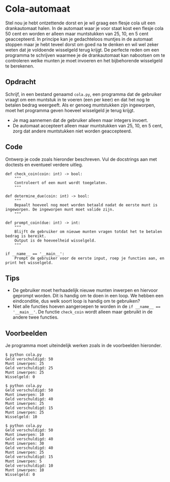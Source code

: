 # Cola-automaat

Stel nou je hebt ontzettende dorst en je wil graag een flesje cola uit een drankautomaat halen.
In de automaat waar je voor staat kost een flesje cola 50 cent en worden er alleen maar muntstukken van 25, 10, en 5 cent geaccepteerd.
In principe kan je gedachteloos muntjes in de automaat stoppen maar je hebt teveel dorst om goed na te denken en wil wel zeker weten dat je voldoende wisselgeld terug krijgt.
De perfecte reden om een programma te schrijven waarmee je de drankautomaat kan nabootsen om te controleren welke munten je moet invoeren en het bijbehorende wisselgeld te berekenen.

## Opdracht

Schrijf, in een bestand genaamd `cola.py`, een programma dat de gebruiker vraagt om een muntstuk in te voeren (een per keer) en dat het nog te betalen bedrag weergeeft.
Als er genoeg muntstukken zijn ingeworpen, moet het programma geven hoeveel wisselgeld je terug krijgt.

* Je mag aannemen dat de gebruiker alleen maar integers invoert.
* De automaat accepteert alleen maar muntstukken van 25, 10, en 5 cent, zorg dat andere muntstukken niet worden geaccepteerd.


## Code

Ontwerp je code zoals hieronder beschreven. Vul de docstrings aan met doctests en eventueel verdere uitleg.


    def check_coin(coin: int) -> bool:
        """
        Controleert of een munt wordt toegelaten.
        """

    def determine_due(coin: int) -> bool:
        """
        Bepaalt hoeveel nog moet worden betaald nadat de eerste munt is ingeworpen. De ingeworpen munt moet valide zijn.
        """

    def prompt_coin(due: int) -> int:
        """
        Blijft de gebruiker om nieuwe munten vragen totdat het te betalen bedrag is bereikt.
        Output is de hoeveelheid wisselgeld.
        """

    if __name__ == '__main__':
        Prompt de gebruiker voor de eerste input, roep je functies aan, en print het wisselgeld.

## Tips

* De gebruiker moet herhaadelijk nieuwe munten inwerpen en hiervoor geprompt worden. Dit is handig om te doen in een loop. We hebben een eindconditie, dus welk soort loop is handig om te gebruiken?
* Niet alle functies hoeven aangeroepen te worden in de `if __name__ == '__main__'`. De functie `check_coin` wordt alleen maar gebruikt in de andere twee functies.


## Voorbeelden

Je programma moet uiteindelijk werken zoals in de voorbeelden hieronder.

    $ python cola.py
    Geld verschuldigd: 50
    Munt inwerpen: 25
    Geld verschuldigd: 25
    Munt inwerpen: 25
    Wisselgeld: 0

    $ python cola.py
    Geld verschuldigd: 50
    Munt inwerpen: 10
    Geld verschuldigd: 40
    Munt inwerpen: 25
    Geld verschuldigd: 15
    Munt inwerpen: 25
    Wisselgeld: 10

    $ python cola.py
    Geld verschuldigd: 50
    Munt inwerpen: 10
    Geld verschuldigd: 40
    Munt inwerpen: 30
    Geld verschuldigd: 40
    Munt inwerpen: 25
    Geld verschuldigd: 15
    Munt inwerpen: 5
    Geld verschuldigd: 10
    Munt inwerpen: 10
    Wisselgeld: 0
